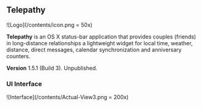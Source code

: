 ## Telepathy

![Logo](/contents/icon.png = 50x)

__Telepathy__ is an OS X status-bar application that provides couples (friends) in long-distance relationships a lightweight widget for local time, weather, distance, direct messages, calendar synchronization and anniversary counters. 

__Version__ 1.5.1 (Build 3). Unpublished.

### UI Interface
![Interface](/contents/Actual-View3.png = 200x)
